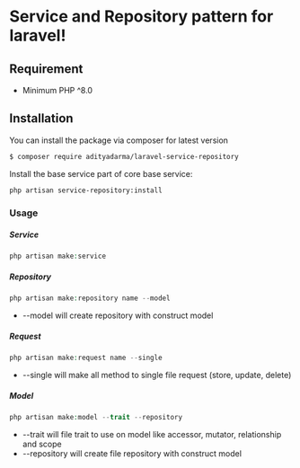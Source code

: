 # Service and Repository pattern for laravel!

## Requirement

- Minimum PHP ^8.0

## Installation

You can install the package via composer for latest version
```bash
$ composer require adityadarma/laravel-service-repository
```

Install the base service part of core base service:

```bash
php artisan service-repository:install
```


### Usage

##### Service

```php
php artisan make:service
```

##### Repository

```php
php artisan make:repository name --model
```
- --model will create repository with construct model

##### Request

```php
php artisan make:request name --single
```

- --single will make all method to single file request (store, update, delete)

##### Model

```php
php artisan make:model --trait --repository
```

- --trait will file trait to use on model like accessor, mutator, relationship and scope
- --repository will create file repository with construct model